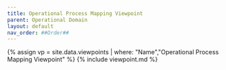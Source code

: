 ```yaml
---
title: Operational Process Mapping Viewpoint
parent: Operational Domain
layout: default
nav_order: ##Order##
---
```

{% assign vp = site.data.viewpoints | where: "Name","Operational Process Mapping Viewpoint" %}
{% include viewpoint.md %}